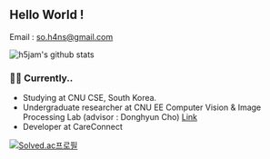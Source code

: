 ## Hello World !


Email : so.h4ns@gmail.com 



![h5jam's github stats](https://github-readme-stats.vercel.app/api?username=h5jam&hide_border=true&show_icons=true)





### 👨‍💻 Currently..

- Studying at CNU CSE, South Korea.
- Undergraduate researcher at CNU EE Computer Vision & Image Processing Lab (advisor : Donghyun Cho) [Link](https://sites.google.com/view/cnu-cvip)
- Developer at CareConnect


[![Solved.ac프로필](http://mazassumnida.wtf/api/mini/generate_badge?boj=blessmealways00)](https://solved.ac/blessmealways00)
